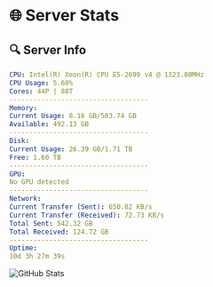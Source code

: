 # 🌐 Server Stats
## 🔍 Server Info
```yaml
CPU: Intel(R) Xeon(R) CPU E5-2699 v4 @ 1323.80MHz
CPU Usage: 5.60%
Cores: 44P | 88T
-----------------------------------
Memory:
Current Usage: 8.16 GB/503.74 GB
Available: 492.13 GB
-----------------------------------
Disk:
Current Usage: 26.39 GB/1.71 TB
Free: 1.60 TB
-----------------------------------
GPU:
No GPU detected
-----------------------------------
Network:
Current Transfer (Sent): 650.82 KB/s
Current Transfer (Received): 72.73 KB/s
Total Sent: 542.32 GB
Total Received: 124.72 GB
-----------------------------------
Uptime:
10d 3h 27m 39s
```
![GitHub Stats](https://img.shields.io/badge/Updated-2025-04-29_20:36:27-blue)
